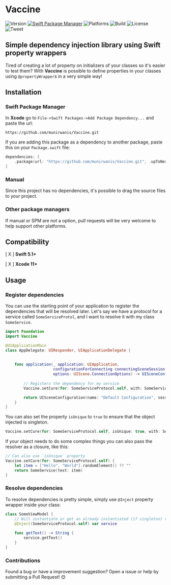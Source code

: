 # Vaccine

![Version](https://img.shields.io/github/v/release/munirwanis/Vaccine?style=flat)
[![Swift Package Manager](https://img.shields.io/badge/swift%20package%20manager-compatible-brightgreen.svg)](https://github.com/apple/swift-package-manager)
![Platforms](https://img.shields.io/static/v1?label=Platforms&message=iOS%20|%20macOS%20|%20tvOS%20|%20watchOS%20|%20Linux&color=brightgreen&style=flat)
![Build](https://img.shields.io/github/workflow/status/munirwanis/Vaccine/Swift?style=flat)
![License](https://img.shields.io/github/license/munirwanis/Vaccine?style=flat)
![Tweet](https://img.shields.io/twitter/url?style=social&url=https%3A%2F%2Fgithub.com%2Fmunirwanis%2FVaccine)

## Simple dependency injection library using Swift property wrappers

Tired of creating a lot of property on initializers of your classes so it's easier to test them? With **Vaccine** is possible to define properties in your classes using `@propertyWrapper`s in a very simple way!

## Installation

### Swift Package Manager

In **Xcode** go to `File->Swift Packages->Add Package Dependency...` and paste the url:

`https://github.com/munirwanis/Vaccine.git`

If you are adding this package as a dependency to another package, paste this on your `Package.swift` file:

```swift
dependencies: [
    .package(url: "https://github.com/munirwanis/Vaccine.git", .upToNextMajor(from: "1.0.0" )),
]
```

### Manual

Since this project has no dependencies, it's possible to drag the source files to your project.

### Other package managers

If manual or SPM are not a option, pull requests will be very welcome to help support other platforms.

## Compatibility

[ X ] **Swift 5.1+**

[ X ] **Xcode 11+**

## Usage

### Register dependencies

You can use the starting point of your application to register the dependencies that will be resolved later. Let's say we have a protocol for a service called `SomeServiceProtol`, and I want to resolve it with my class `SomeService`.

```swift
import Foundation
import Vaccine

@UIApplicationMain
class AppDelegate: UIResponder, UIApplicationDelegate {
    
    
    func application(_ application: UIApplication,
                     configurationForConnecting connectingSceneSession: UISceneSession,
                     options: UIScene.ConnectionOptions) -> UISceneConfiguration {
        
        // Registers the dependency for my service
        Vaccine.setCure(for: SomeServiceProtocol.self, with: SomeService())

        return UISceneConfiguration(name: "Default Configuration", sessionRole: connectingSceneSession.role)
    }
}
```

You can also set the property `isUnique` to `true` to ensure that the object injected is singleton.

```swift
Vaccine.setCure(for: SomeServiceProtocol.self, isUnique: true, with: SomeService())
```

If your object needs to do some complex things you can also pass the resolver as a closure, like this:

```swift
// Can also use `isUnique` property
Vaccine.setCure(for: SomeServiceProtocol.self) {
    let item = ["Hello", "World"].randomElement() ?? ""
    return SomeService(text: item)
}
```

### Resolve dependencies

To resolve dependencies is pretty simple, simply use `@Inject` property wrapper inside your class:

```swift
class SomeViewModel {
    // Will instantiate or get an already instantiated (if singleton) version of  `SomeService`
    @Inject(SomeServiceProtocol.self) var service
    
    func getText() -> String {
        service.getText()
    }
}
```

### Contributions

Found a bug or have a improvement suggestion? Open a issue or help by submitting a Pull Request! 😊